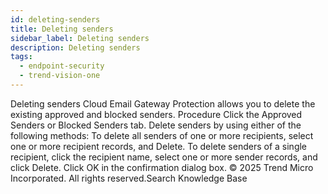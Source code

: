 ```yaml
---
id: deleting-senders
title: Deleting senders
sidebar_label: Deleting senders
description: Deleting senders
tags:
  - endpoint-security
  - trend-vision-one
---
```


 Deleting senders Cloud Email Gateway Protection allows you to delete the existing approved and blocked senders. Procedure Click the Approved Senders or Blocked Senders tab. Delete senders by using either of the following methods: To delete all senders of one or more recipients, select one or more recipient records, and Delete. To delete senders of a single recipient, click the recipient name, select one or more sender records, and click Delete. Click OK in the confirmation dialog box. © 2025 Trend Micro Incorporated. All rights reserved.Search Knowledge Base
